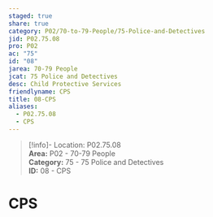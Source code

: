 ```yaml
---  
staged: true  
share: true  
category: P02/70-to-79-People/75-Police-and-Detectives  
jid: P02.75.08  
pro: P02  
ac: "75"  
id: "08"  
jarea: 70-79 People  
jcat: 75 Police and Detectives  
desc: Child Protective Services  
friendlyname: CPS  
title: 08-CPS  
aliases:  
  - P02.75.08  
  - CPS  
---  
```

  
>[!info]- Location: P02.75.08  
>**Area:** P02 - 70-79 People  
>**Category:** 75 - 75 Police and Detectives  
>**ID:** 08 - CPS  
  
# CPS